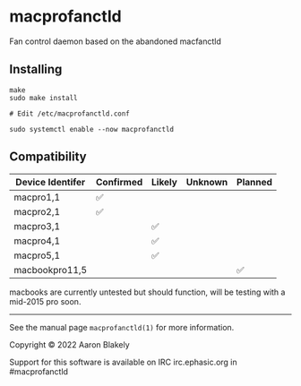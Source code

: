 # macprofanctld 
Fan control daemon based on the abandoned macfanctld

## Installing
    make
    sudo make install
    
    # Edit /etc/macprofanctld.conf
    
    sudo systemctl enable --now macprofanctld


## Compatibility

| Device Identifer  | Confirmed | Likely    | Unknown | Planned |
|-------------------|-----------|-----------|---------|---------|
| macpro1,1         |✅          |           |         |         |
| macpro2,1         |✅          |           |         |         |
| macpro3,1         |           |✅          |         |         |
| macpro4,1         |           |✅          |         |         |
| macpro5,1         |           |✅          |         |         |
| macbookpro11,5    |           |           |         |✅        |

macbooks are currently untested but should function, will be testing with a mid-2015 pro soon.

---
See the manual page `macprofanctld(1)` for more information.

Copyright &copy; 2022 Aaron Blakely


Support for this software is available on IRC irc.ephasic.org in #macprofanctld
